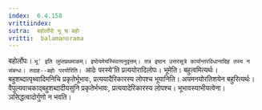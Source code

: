 ```yaml
---
index:  6.4.158
vrittiindex: 
sutra:  बहोर्लोपो भू च बहोः
vritti:  balamanorama 
---
```


बहोर्लोपः। `भू' इति लुप्तप्रथमाकम्। इष्ठेयमेयस्स्वित्यनुवृत्तम्। तत्र इष्ठन उत्तरसूत्रे कार्यान्तरविधानादिह तस्य न संबन्धः। तदाह--बहोः परयोरिति। `आदेः परस्ये'ति प्रत्ययोरादिलोपः। भूमेति। बहुत्वमित्यर्थः। बहुशब्दात्पृथ्वादिमनिचि प्रकृतेर्भूभावः, प्रत्ययादैरिकारस्य लोपश्च भूयानिति। अयमनयोरतिशयेन बहुरित्यर्थः। वैपुल्यवाचकाद्बहुशब्दादीयसुनि प्रकृतेर्भभावः, प्रत्ययादेरिकारस्य लोपश्च। भूभावस्याभीयत्वेना।ञसिद्धत्वादोर्गुणो न भवति।

